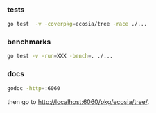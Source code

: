 ### tests
```bash
go test  -v -coverpkg=ecosia/tree -race ./...
```

### benchmarks
```bash
go test -v -run=XXX -bench=. ./...
```

### docs
```bash
godoc -http=:6060
```
then go to [http://localhost:6060/pkg/ecosia/tree/](http://localhost:6060/pkg/ecosia/tree/).
